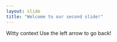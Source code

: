 ```yaml
---
layout: slide
title: "Welcome to our second slide!"
---
```

Witty context
Use the left arrow to go back!
